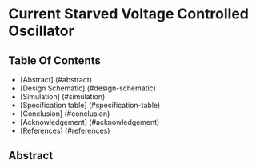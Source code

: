# Current Starved Voltage Controlled Oscillator

## Table Of Contents

- [Abstract] (#abstract)
- [Design Schematic] (#design-schematic)
- [Simulation] (#simulation)
- [Specification table] (#specification-table)
- [Conclusion] (#conclusion)
- [Acknowledgement] (#acknowledgement)
- [References] (#references)
  
## Abstract

